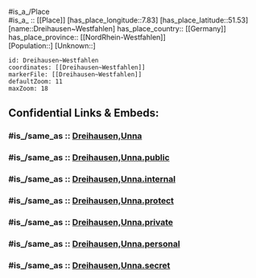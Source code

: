 ﻿---
confidential: public
isDeleted: false
location:
- 51.53
- 7.83
mapmarker: city
mapzoom:
- 7
- 12
SpocWebEntityId: 29875
tags:
- geo/City
type: City
---

#is_a_/Place  
#is_a_ :: [[Place]] 
[has_place_longitude::7.83] 
[has_place_latitude::51.53] 
[name::Dreihausen~Westfahlen] 
has_place_country:: [[Germany]]  
has_place_province:: [[NordRhein-Westfahlen]]  
[Population::] 
[Unknown::] 


```leaflet
id: Dreihausen~Westfahlen
coordinates: [[Dreihausen~Westfahlen]] 
markerFile: [[Dreihausen~Westfahlen]] 
defaultZoom: 11 
maxZoom: 18
```


## Confidential Links & Embeds: 

### #is_/same_as :: [Dreihausen,Unna](/_Standards/Earth/Continent/Europe/Europe~Central/Germany/Germany~West/Nordrhein-Westfalen/counties~NW/Unna/cities~Unna/Unna-city/Dreihausen,Unna.md) 

### #is_/same_as :: [Dreihausen,Unna.public](/_public/Earth/Continent/Europe/Europe~Central/Germany/Germany~West/Nordrhein-Westfalen/counties~NW/Unna/cities~Unna/Unna-city/Dreihausen,Unna.public.md) 

### #is_/same_as :: [Dreihausen,Unna.internal](/_internal/Earth/Continent/Europe/Europe~Central/Germany/Germany~West/Nordrhein-Westfalen/counties~NW/Unna/cities~Unna/Unna-city/Dreihausen,Unna.internal.md) 

### #is_/same_as :: [Dreihausen,Unna.protect](/_protect/Earth/Continent/Europe/Europe~Central/Germany/Germany~West/Nordrhein-Westfalen/counties~NW/Unna/cities~Unna/Unna-city/Dreihausen,Unna.protect.md) 

### #is_/same_as :: [Dreihausen,Unna.private](/_private/Earth/Continent/Europe/Europe~Central/Germany/Germany~West/Nordrhein-Westfalen/counties~NW/Unna/cities~Unna/Unna-city/Dreihausen,Unna.private.md) 

### #is_/same_as :: [Dreihausen,Unna.personal](/_personal/Earth/Continent/Europe/Europe~Central/Germany/Germany~West/Nordrhein-Westfalen/counties~NW/Unna/cities~Unna/Unna-city/Dreihausen,Unna.personal.md) 

### #is_/same_as :: [Dreihausen,Unna.secret](/_secret/Earth/Continent/Europe/Europe~Central/Germany/Germany~West/Nordrhein-Westfalen/counties~NW/Unna/cities~Unna/Unna-city/Dreihausen,Unna.secret.md)

